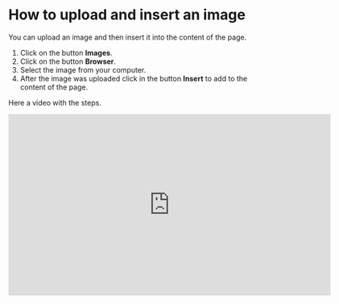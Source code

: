 # How to upload and insert an image
<!-- position: 3 -->

You can upload an image and then insert it into the content of the page.

1. Click on the button **Images**.
2. Click on the button **Browser**.
3. Select the image from your computer.
4. After the image was uploaded click in the button **Insert** to add to the content of the page.

Here a video with the steps.

<iframe width="640" height="360" src="https://www.youtube.com/embed/53UTSO_aQg0?rel=0&amp;showinfo=0" frameborder="0" allow="accelerometer; autoplay; encrypted-media; gyroscope; picture-in-picture" allowfullscreen></iframe>
